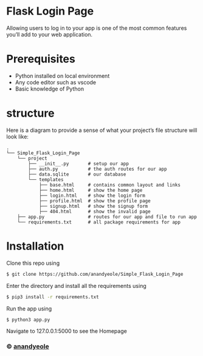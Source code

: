 # Flask Login Page

Allowing users to log in to your app is one of the most common features you’ll add to your web application.

# Prerequisites

- Python installed on local environment
- Any code editor such as vscode
- Basic knowledge of Python

# structure

Here is a diagram to provide a sense of what your project’s file structure will look like:

```
.
└── Simple_Flask_Login_Page
    └── project
        ├── __init__.py       # setup our app
        ├── auth.py           # the auth routes for our app
        ├── data.sqlite       # our database
        └── templates
            ├── base.html     # contains common layout and links
            ├── home.html     # show the home page
            ├── login.html    # show the login form
            ├── profile.html  # show the profile page
            ├── signup.html   # show the signup form
            ├── 404.html      # show the invalid page
    ├── app.py                # routes for our app and file to run app
    └── requirements.txt      # all package requirements for app

```

# Installation

Clone this repo using

```sh
$ git clone https://github.com/anandyeole/Simple_Flask_Login_Page
```

Enter the directory and install all the requirements using

```sh
$ pip3 install -r requirements.txt
```

Run the app using

```
$ python3 app.py
```

Navigate to 127.0.0.1:5000 to see the Homepage

### © [anandyeole](https://github.com/anandyeole/)
